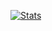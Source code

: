 [![Stats](https://github-readme-stats.vercel.app/api?username=MatthijsBurgh&count_private=true&show_icons=true)](https://github.com/MatthijsBurgh)
